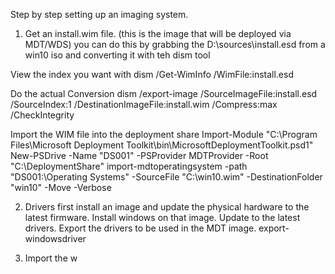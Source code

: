 Step by step setting up an imaging system.


1. Get an install.wim file. (this is the image that will be deployed via MDT/WDS)
  you can do this by grabbing the D:\sources\install.esd from a win10 iso and converting it with teh dism tool
  
  View the index you want with 
    dism /Get-WimInfo /WimFile:install.esd
  
  Do the actual Conversion
    dism /export-image /SourceImageFile:install.esd /SourceIndex:1 /DestinationImageFile:install.wim /Compress:max /CheckIntegrity
    
  Import the WIM file into the deployment share
    Import-Module "C:\Program Files\Microsoft Deployment Toolkit\bin\MicrosoftDeploymentToolkit.psd1"
    New-PSDrive -Name "DS001" -PSProvider MDTProvider -Root "C:\DeploymentShare"
    import-mdtoperatingsystem -path "DS001:\Operating Systems" -SourceFile "C:\win10.wim" -DestinationFolder "win10" -Move -Verbose

2. Drivers
  first install an image and update the physical hardware to the latest firmware.
  Install windows on that image.
  Update to the latest drivers.
  Export the drivers to be used in the MDT image.
    export-windowsdriver
 
 3. Import the w
